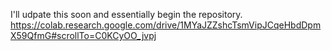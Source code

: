 I'll udpate this soon and essentially begin the repository.
https://colab.research.google.com/drive/1MYaJZZshcTsmVipJCqeHbdDpmX59QfmG#scrollTo=C0KCyOO_jvpj
